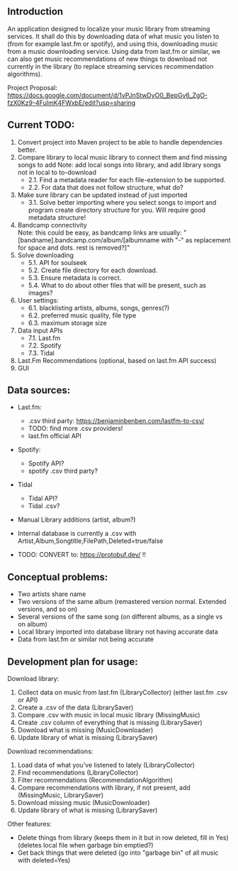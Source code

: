 ## Introduction
An application designed to localize your music library from streaming services. 
It shall do this by downloading data of what music you listen to (from for example last.fm or spotify),
and using this, downloading music from a music downloading service. Using data from last.fm or similar, 
we can also get music recommendations of new things to download not currently in the library (to replace
streaming services recommendation algorithms). 

Project Proposal:
https://docs.google.com/document/d/1vPJnStwDyO0_BepGv6_ZgO-fzX0Kz9-4FuImK4FWxbE/edit?usp=sharing

## Current TODO:
1. Convert project into Maven project to be able to handle dependencies better.
2. Compare library to local music library to connect them and find missing songs to add
    Note: add local songs into library, and add library songs not in local to to-download
    - 2.1. Find a metadata reader for each file-extension to be supported. 
    - 2.2. For data that does not follow structure, what do?
3. Make sure library can be updated instead of just imported
     - 3.1. Solve better importing where you select songs to import and program create directory
     structure for you. Will require good metadata structure!
4. Bandcamp connectivity   
    Note: this could be easy, as bandcamp links are usually:
        "[bandname].bandcamp.com/album/[albumname with "-" as replacement for space and dots. rest is removed?]"
5. Solve downloading 
    - 5.1. API for soulseek
    - 5.2. Create file directory for each download. 
    - 5.3. Ensure metadata is correct.
    - 5.4. What to do about other files that will be present, such as images?
6. User settings:
    - 6.1. blacklisting artists, albums, songs, genres(?)
    - 6.2. preferred music quality, file type
    - 6.3. maximum storage size  
7. Data input APIs 
    - 7.1. Last.fm
    - 7.2. Spotify
    - 7.3. Tidal
8. Last.Fm Recommendations (optional, based on last.fm API success)
9. GUI

## Data sources:
- Last.fm:
    - .csv third party: https://benjaminbenben.com/lastfm-to-csv/
    - TODO: find more .csv providers!
    - last.fm official API
- Spotify:
    - Spotify API?
    - spotify .csv third party?
- Tidal 
    - Tidal API?
    - Tidal .csv?
- Manual Library additions (artist, album?)

- Internal database is currently a .csv with Artist,Album,Songtitle,FilePath,Deleted=true/false
- TODO: CONVERT to: https://protobuf.dev/ !!

## Conceptual problems: 
- Two artists share name
- Two versions of the same album (remastered version normal. Extended versions, and so on)
- Several versions of the same song (on different albums, as a single vs on album)
- Local library imported into database library not having accurate data 
- Data from last.fm or similar not being accurate

## Development plan for usage:

Download library:
1. Collect data on music from last.fm (LibraryCollector) (either last.fm .csv or API)
2. Create a .csv of the data (LibrarySaver)
3. Compare .csv with music in local music library (MissingMusic)
4. Create .csv column of everything that is missing (LibrarySaver)
7. Download what is missing (MusicDownloader)
8. Update library of what is missing (LibrarySaver)

Download recommendations:
1. Load data of what you've listened to lately (LibraryCollector)
2. Find recommendations (LibraryCollector)
3. Filter recommendations (RecommendationAlgorithm)
3. Compare recommendations with library, if not present, add (MissingMusic, LibrarySaver)
4. Download missing music (MusicDownloader)
5. Update library of what is missing (LibrarySaver)

Other features:
- Delete things from library (keeps them in it but in row deleted, fill in Yes) (deletes local file when garbage bin emptied?)
- Get back things that were deleted (go into "garbage bin" of all music with deleted=Yes)
